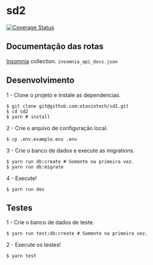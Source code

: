 # sd2

[![Coverage Status](https://coveralls.io/repos/github/otaviotech/sd2/badge.svg?branch=master)](https://coveralls.io/github/otaviotech/sd2?branch=master)

## Documentação das rotas
[Insomnia](https://insomnia.rest/) collection. `insomnia_api_docs.json`

## Desenvolvimento

1 - Clone o projeto e instale as dependencias.

```console
$ git clone git@github.com:otaviotech/sd2.git
$ cd sd2
$ yarn # install

```

2 - Crie o arquivo de configuração local.

```console
$ cp .env.example.env .env
```

3 - Crie o banco de dados e execute as migrations.

```console
$ yarn run db:create # Somente na primeira vez.
$ yarn run db:migrate
```

4 - Execute!

```console
$ yarn run dev
```

## Testes

1 - Crie o banco de dados de teste.

```console
$ yarn run test:db:create # Somente na primeira vez.
```

2 - Execute os testes!

```console
$ yarn test 
```
